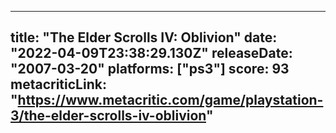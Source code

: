 
---
title: "The Elder Scrolls IV: Oblivion"
date: "2022-04-09T23:38:29.130Z"
releaseDate: "2007-03-20"
platforms: ["ps3"]
score: 93
metacriticLink: "https://www.metacritic.com/game/playstation-3/the-elder-scrolls-iv-oblivion"
---
